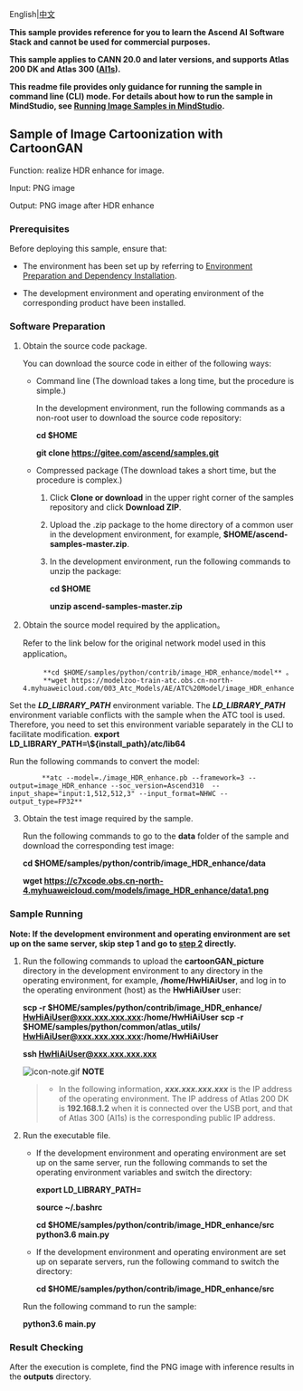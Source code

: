 English|[中文](README_CN.md)

**This sample provides reference for you to learn the Ascend AI Software Stack and cannot be used for commercial purposes.**

**This sample applies to CANN 20.0 and later versions, and supports Atlas 200 DK and Atlas 300 ([AI1s](https://support.huaweicloud.com/productdesc-ecs/ecs_01_0047.html#ecs_01_0047__section78423209366)).**

**This readme file provides only guidance for running the sample in command line (CLI) mode. For details about how to run the sample in MindStudio, see [Running Image Samples in MindStudio](https://gitee.com/ascend/samples/wikis/Mindstudio%E8%BF%90%E8%A1%8C%E5%9B%BE%E7%89%87%E6%A0%B7%E4%BE%8B?sort_id=3164874).**

## Sample of Image Cartoonization with CartoonGAN

Function: realize HDR enhance for image.

Input: PNG image

Output: PNG image after HDR enhance

### Prerequisites

Before deploying this sample, ensure that:

- The environment has been set up by referring to [Environment Preparation and Dependency Installation](../../environment).

- The development environment and operating environment of the corresponding product have been installed.

### Software Preparation

1. Obtain the source code package.

   You can download the source code in either of the following ways:

    - Command line (The download takes a long time, but the procedure is simple.)

        In the development environment, run the following commands as a non-root user to download the source code repository:

       **cd $HOME**

       **git clone https://gitee.com/ascend/samples.git**

    - Compressed package (The download takes a short time, but the procedure is complex.)

        1. Click **Clone or download** in the upper right corner of the samples repository and click **Download ZIP**.

        2. Upload the .zip package to the home directory of a common user in the development environment, for example, **$HOME/ascend-samples-master.zip**.

        3. In the development environment, run the following commands to unzip the package:

            **cd $HOME**

            **unzip ascend-samples-master.zip**

2. Obtain the source model required by the application。      
    
   Refer to the link below for the original network model used in this application。
        
            **cd $HOME/samples/python/contrib/image_HDR_enhance/model** 。   
            **wget https://modelzoo-train-atc.obs.cn-north-4.myhuaweicloud.com/003_Atc_Models/AE/ATC%20Model/image_HDR_enhance/image_HDR_enhance.pb**  

  Set the ***LD_LIBRARY_PATH*** environment variable.
  The ***LD_LIBRARY_PATH*** environment variable conflicts with the sample when the ATC tool is used. Therefore, you need to set this environment variable separately in the CLI to facilitate modification.
            **export LD_LIBRARY_PATH=\\${install_path}/atc/lib64**  

   Run the following commands to convert the model:     
            
            **atc --model=./image_HDR_enhance.pb --framework=3 --output=image_HDR_enhance --soc_version=Ascend310  --input_shape="input:1,512,512,3" --input_format=NHWC --output_type=FP32**
3. Obtain the test image required by the sample.

    Run the following commands to go to the **data** folder of the sample and download the corresponding test image:

    **cd $HOME/samples/python/contrib/image_HDR_enhance/data**

    **wget https://c7xcode.obs.cn-north-4.myhuaweicloud.com/models/image_HDR_enhance/data1.png**



### Sample Running

**Note: If the development environment and operating environment are set up on the same server, skip step 1 and go to [step 2](#step_2) directly.**   

1. Run the following commands to upload the **cartoonGAN_picture** directory in the development environment to any directory in the operating environment, for example, **/home/HwHiAiUser**, and log in to the operating environment (host) as the **HwHiAiUser** user:

    **scp -r $HOME/samples/python/contrib/image_HDR_enhance/  HwHiAiUser@xxx.xxx.xxx.xxx:/home/HwHiAiUser**
    **scp -r $HOME/samples/python/common/atlas_utils/   HwHiAiUser@xxx.xxx.xxx.xxx:/home/HwHiAiUser**

    **ssh HwHiAiUser@xxx.xxx.xxx.xxx**    

    ![](https://images.gitee.com/uploads/images/2020/1106/160652_6146f6a4_5395865.gif "icon-note.gif") **NOTE**  
    > - In the following information, ***xxx.xxx.xxx.xxx*** is the IP address of the operating environment. The IP address of Atlas 200 DK is **192.168.1.2** when it is connected over the USB port, and that of Atlas 300 (AI1s) is the corresponding public IP address.

2. Run the executable file.

    - If the development environment and operating environment are set up on the same server, run the following commands to set the operating environment variables and switch the directory:

      **export LD_LIBRARY_PATH=**

      **source ~/.bashrc**

      **cd $HOME/samples/python/contrib/image_HDR_enhance/src**    
      **python3.6 main.py**

    - If the development environment and operating environment are set up on separate servers, run the following command to switch the directory:

      **cd $HOME/samples/python/contrib/image_HDR_enhance/src**

    Run the following command to run the sample:

    **python3.6 main.py**

### Result Checking

After the execution is complete, find the PNG image with inference results in the **outputs** directory.
